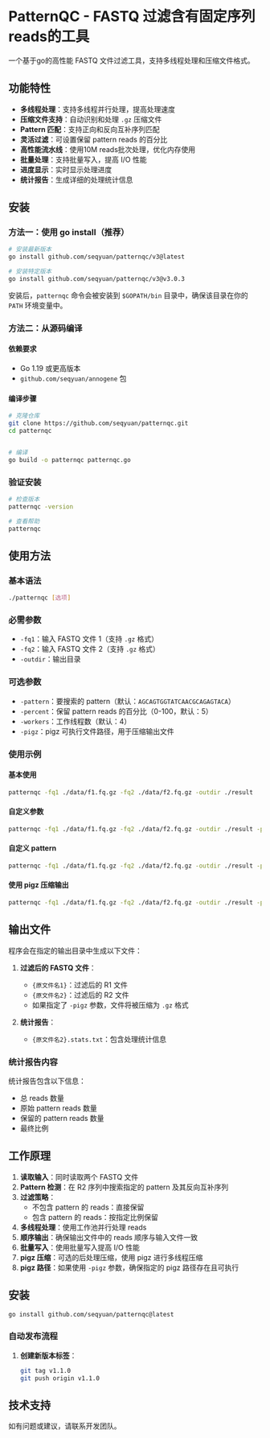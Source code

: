 # PatternQC - FASTQ 过滤含有固定序列reads的工具

一个基于go的高性能 FASTQ 文件过滤工具，支持多线程处理和压缩文件格式。

## 功能特性

- **多线程处理**：支持多线程并行处理，提高处理速度
- **压缩文件支持**：自动识别和处理 `.gz` 压缩文件
- **Pattern 匹配**：支持正向和反向互补序列匹配
- **灵活过滤**：可设置保留 pattern reads 的百分比
- **高性能流水线**：使用10M reads批次处理，优化内存使用
- **批量处理**：支持批量写入，提高 I/O 性能
- **进度显示**：实时显示处理进度
- **统计报告**：生成详细的处理统计信息

## 安装

### 方法一：使用 go install（推荐）

```bash
# 安装最新版本
go install github.com/seqyuan/patternqc/v3@latest

# 安装特定版本
go install github.com/seqyuan/patternqc/v3@v3.0.3
```

安装后，`patternqc` 命令会被安装到 `$GOPATH/bin` 目录中，确保该目录在你的 `PATH` 环境变量中。

### 方法二：从源码编译

#### 依赖要求

- Go 1.19 或更高版本
- `github.com/seqyuan/annogene` 包

#### 编译步骤

```bash
# 克隆仓库
git clone https://github.com/seqyuan/patternqc.git
cd patternqc


# 编译
go build -o patternqc patternqc.go
```

### 验证安装

```bash
# 检查版本
patternqc -version

# 查看帮助
patternqc
```

## 使用方法

### 基本语法

```bash
./patternqc [选项]
```

### 必需参数

- `-fq1`：输入 FASTQ 文件 1（支持 `.gz` 格式）
- `-fq2`：输入 FASTQ 文件 2（支持 `.gz` 格式）
- `-outdir`：输出目录

### 可选参数

- `-pattern`：要搜索的 pattern（默认：`AGCAGTGGTATCAACGCAGAGTACA`）
- `-percent`：保留 pattern reads 的百分比（0-100，默认：5）
- `-workers`：工作线程数（默认：4）
- `-pigz`：pigz 可执行文件路径，用于压缩输出文件

### 使用示例

#### 基本使用
```bash
patternqc -fq1 ./data/f1.fq.gz -fq2 ./data/f2.fq.gz -outdir ./result
```

#### 自定义参数
```bash
patternqc -fq1 ./data/f1.fq.gz -fq2 ./data/f2.fq.gz -outdir ./result -percent 10 -workers 8
```

#### 自定义 pattern
```bash
patternqc -fq1 ./data/f1.fq.gz -fq2 ./data/f2.fq.gz -outdir ./result -pattern "AGCAGTGGTATCAACGCAGAGTACA" -percent 5
```

#### 使用 pigz 压缩输出
```bash
patternqc -fq1 ./data/f1.fq.gz -fq2 ./data/f2.fq.gz -outdir ./result -pigz /usr/bin/pigz
```

## 输出文件

程序会在指定的输出目录中生成以下文件：

1. **过滤后的 FASTQ 文件**：
   - `{原文件名1}`：过滤后的 R1 文件
   - `{原文件名2}`：过滤后的 R2 文件
   - 如果指定了 `-pigz` 参数，文件将被压缩为 `.gz` 格式

2. **统计报告**：
   - `{原文件名2}.stats.txt`：包含处理统计信息

### 统计报告内容

统计报告包含以下信息：
- 总 reads 数量
- 原始 pattern reads 数量
- 保留的 pattern reads 数量
- 最终比例

## 工作原理

1. **读取输入**：同时读取两个 FASTQ 文件
2. **Pattern 检测**：在 R2 序列中搜索指定的 pattern 及其反向互补序列
3. **过滤策略**：
   - 不包含 pattern 的 reads：直接保留
   - 包含 pattern 的 reads：按指定比例保留
4. **多线程处理**：使用工作池并行处理 reads
5. **顺序输出**：确保输出文件中的 reads 顺序与输入文件一致
6. **批量写入**：使用批量写入提高 I/O 性能
7. **pigz 压缩**：可选的后处理压缩，使用 pigz 进行多线程压缩
8. **pigz 路径**：如果使用 `-pigz` 参数，确保指定的 pigz 路径存在且可执行

## 安装

   ```bash
   go install github.com/seqyuan/patternqc@latest
   ```

### 自动发布流程

1. **创建新版本标签**：
   ```bash
   git tag v1.1.0
   git push origin v1.1.0
   ```

## 技术支持

如有问题或建议，请联系开发团队。
